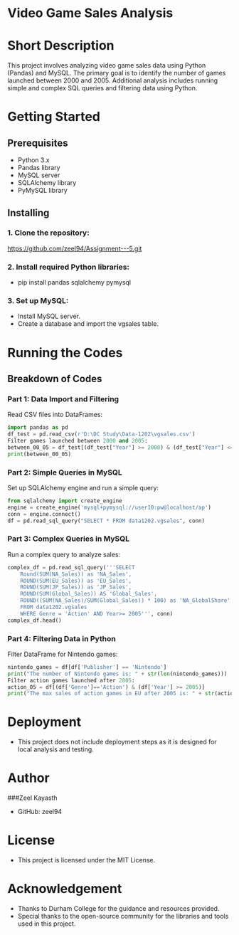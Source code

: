 # Video Game Sales Analysis

# Short Description
This project involves analyzing video game sales data using Python (Pandas) and MySQL. The primary goal is to identify the number of games launched between 2000 and 2005. Additional analysis includes running simple and complex SQL queries and filtering data using Python.

# Getting Started

## Prerequisites
- Python 3.x
- Pandas library
- MySQL server
- SQLAlchemy library
- PyMySQL library


## Installing
### 1. Clone the repository:
https://github.com/zeel94/Assignment---5.git

### 2. Install required Python libraries:
- pip install pandas sqlalchemy pymysql

### 3. Set up MySQL:
- Install MySQL server.
- Create a database and import the vgsales table.

# Running the Codes

## Breakdown of Codes
### Part 1: Data Import and Filtering
Read CSV files into DataFrames:
```python
import pandas as pd
df_test = pd.read_csv(r'D:\DC Study\Data-1202\vgsales.csv')
Filter games launched between 2000 and 2005:
between_00_05 = df_test[(df_test["Year"] >= 2000) & (df_test["Year"] <= 2005)]
print(between_00_05)
```
### Part 2: Simple Queries in MySQL
Set up SQLAlchemy engine and run a simple query:
```python
from sqlalchemy import create_engine
engine = create_engine('mysql+pymysql://user10:pw@localhost/ap')
conn = engine.connect()
df = pd.read_sql_query("SELECT * FROM data1202.vgsales", conn)
```
### Part 3: Complex Queries in MySQL
Run a complex query to analyze sales:
```python 
complex_df = pd.read_sql_query('''SELECT
    Round(SUM(NA_Sales)) as 'NA_Sales',
    ROUND(SUM(EU_Sales)) as 'EU_Sales',
    ROUND(SUM(JP_Sales)) as 'JP_Sales',
    ROUND(SUM(Global_Sales)) AS 'Global_Sales',
    ROUND((SUM(NA_Sales)/SUM(Global_Sales)) * 100) as 'NA_GlobalShare'
    FROM data1202.vgsales
    WHERE Genre = 'Action' AND Year>= 2005''', conn)
complex_df.head()
```
### Part 4: Filtering Data in Python
Filter DataFrame for Nintendo games:
```python
nintendo_games = df[df['Publisher'] == 'Nintendo']
print("The number of Nintendo games is: " + str(len(nintendo_games)))
Filter action games launched after 2005:
action_05 = df[(df['Genre']=='Action') & (df['Year'] >= 2005)]
print("The max sales of action games in EU after 2005 is: " + str(action_05.EU_Sales.max()))
```
# Deployment
- This project does not include deployment steps as it is designed for local analysis and testing.

# Author
###Zeel Kayasth
- GitHub: zeel94

# License
- This project is licensed under the MIT License.

# Acknowledgement
- Thanks to Durham College for the guidance and resources provided.
- Special thanks to the open-source community for the libraries and tools used in this project.
